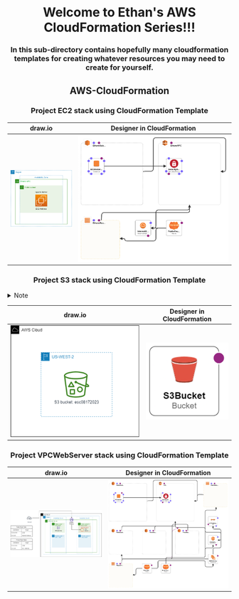 <h1 align="center">Welcome to Ethan's AWS CloudFormation Series!!!</h1>

<h3 align="center">In this sub-directory contains hopefully many cloudformation templates for creating whatever resources you may need to create for yourself.</h3>

<h2 align="center"> AWS-CloudFormation</h2>

<h3 align="center">Project EC2 stack using CloudFormation Template</h3>

|   draw.io                 |   Designer in CloudFormation      |
|---------------------------|-----------------------------------|
|![draw.io diagram](img/EC2.drawio.png) | ![CloudFormationDsgn](img/EC2.png) |

<h3 align="center">Project S3 stack using CloudFormation Template</h3>
<details>
<summary>Note</summary> 
This only creates an empty bucket need to use management console to upload file to this bucket.
</details>

|   draw.io                 |   Designer in CloudFormation      |
|---------------------------|-----------------------------------|
|![draw.io diagram](img/S3.drawio.png) | ![CloudFormationDsgn](img/s3-designer.png) |

<h3 align="center">Project VPCWebServer stack using CloudFormation Template</h3>

|   draw.io                 |   Designer in CloudFormation      |
|---------------------------|-----------------------------------|
|![draw.io diagram](img/VPCWebServer.drawio.png) | ![CloudFormationDsgn](img/VPCWebServer-designer.png) |